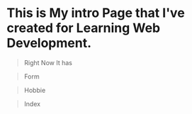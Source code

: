 # This is My intro Page that I've created for Learning Web Development.
>Right Now It has

>Form

>Hobbie

>Index

